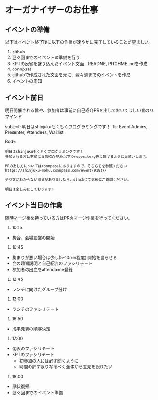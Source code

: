 # オーガナイザーのお仕事

## イベントの準備

以下はイベント終了後に以下の作業が速やかに完了していることが望ましい。

1. github
  1. 翌々回までのイベントの準備を行う
  1. KPTの反省を盛り込んだイベント文面・README, PITCHME.mdを作成
1. connpass
  1. githubで作成された文面を元に、翌々週までのイベントを作成
  1. イベントの周知

## イベント前日

明日開催される旨や、参加者は事前に自己紹介PRを出しておいてほしい旨のリマインド

subject: 明日はshinjukuもくもくプログラミングです！
To: Event Admins, Presenter, Attendees, Waitlist

Body:

```
明日はshinjukuもくもくプログラミングです！
参加される方は事前に自己紹介PRを以下のrepository宛に投げるようにお願いします。

PRの出し方についてはconnpassにありますので、そちららを参照ください
https://shinjuku-moku.connpass.com/event/91837/

やり方がわからない部分がありましたら、slackにて気軽にご質問ください。

明日は楽しみにしております✨
```

## イベント当日の作業

随時マージ権を持っている方はPRのマージ作業を行ってください。

1. 10:15
  - 集合、会場設営の開始
1. 10:45
  - 集まりが悪い場合は少し(5-10min程度) 開始を遅らせる
  - 会の趣旨説明と自己紹介のファシリテート
  - 参加者の出血をattendance登録
1. 12:45
  - ランチに向けたグループ分け
1. 13:00
  - ランチのファシリテート
1. 16:50
  - 成果発表の順序決定
1. 17:00
  - 発表のファシリテート
  - KPTのファシリテート
    - 初参加の人には必ず聞くように
    - 時間の許す限りなるべく全体から意見を設けたい
1. 18:00
  - 原状復帰
  - 翌々回までのイベント準備


